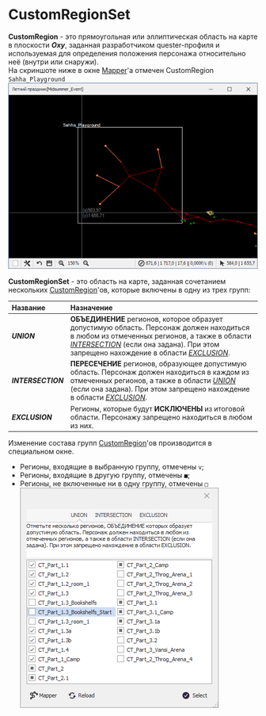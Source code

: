 # **CustomRegionSet**

<a name ="def-CustomRegion">**CustomRegion**</a> - это прямоугольная или эллиптическая область на карте в плоскости ***Oxy***, заданная разработчиком quester-профиля и используемая для определения положения персонажа  относительно неё (внутри или снаружи).<br/> 
На скриншоте ниже в окне [Mapper](../General/Glossary-RU.md#ref-Mapper)'a отмечен CustomRegion ``Sahha_Playground``<br/> 
!["Sahha_Playground" CustomRegion](img/Mapper-CustomRegion.PNG)

<a name ="def-CustomRegionSet">**CustomRegionSet**</a> - это область на карте, заданная сочетанием нескольких [CustomRegion](#def-CustomRegion)'ов, которые включены в одну из трех групп:

|**Название**|**Назначение**|
|:-----------|:-------------|
|<a name ="ref-CustomRegion-UNION">***UNION***</a> | **ОБЪЕДИНЕНИЕ** регионов, которое образует допустимую область. Персонаж должен находиться в любом из отмеченных регионов, а также в области [*INTERSECTION*](#ref-CustomRegion-INTERSECTION) (если она задана). При этом запрещено нахождение в области [*EXCLUSION*](#ref-CustomRegion-EXCLUSION).
|<a name ="ref-CustomRegion-INTERSECTION">***INTERSECTION***</a> | **ПЕРЕСЕЧЕНИЕ** регионов, образующее допустимую область. Персонаж должен находиться в каждом из отмеченных регионов, а также в области [*UNION*](#ref-CustomRegion-UNION) (если она задана). При этом запрещено нахождение в области [*EXCLUSION*](#ref-CustomRegion-EXCLUSION).
|<a name ="ref-CustomRegion-EXCLUSION">***EXCLUSION***</a> | Регионы, которые будут **ИСКЛЮЧЕНЫ** из итоговой области. Персонажу запрещено находиться в любом из них.


Изменение состава групп [CustomRegion](#def-CustomRegion)'ов производится в специальном окне.<br/>
- Регионы, входящие в выбранную группу, отмечены ``v``;
- Регионы, входящие в другую группу, отмечены ``■``;
- Регионы, не включенные ни в одну группу, отмечены ``□``<br/>
![CustomRegionSet_Editor](img/CustomRegionSet-Editor-Union.PNG)